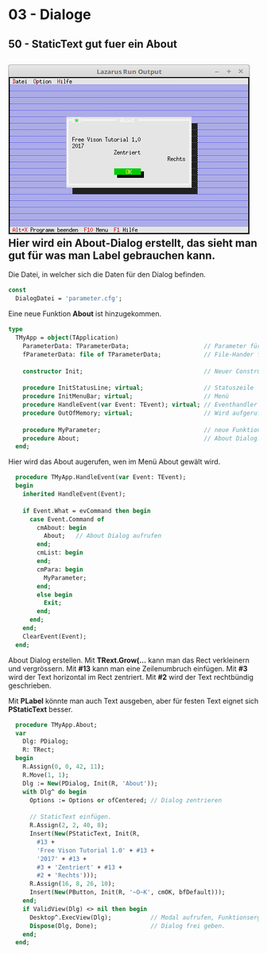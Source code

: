 # 03 - Dialoge
## 50 - StaticText gut fuer ein About

![image.png](image.png)
Hier wird ein About-Dialog erstellt, das sieht man gut für was man Label gebrauchen kann.
---
Die Datei, in welcher sich die Daten für den Dialog befinden.

```pascal
const
  DialogDatei = 'parameter.cfg';
```

Eine neue Funktion <b>About</b> ist hinzugekommen.

```pascal
type
  TMyApp = object(TApplication)
    ParameterData: TParameterData;                     // Parameter für Dialog.
    fParameterData: file of TParameterData;            // File-Hander füe das speichern/laden der Daten des Dialoges.

    constructor Init;                                  // Neuer Constructor

    procedure InitStatusLine; virtual;                 // Statuszeile
    procedure InitMenuBar; virtual;                    // Menü
    procedure HandleEvent(var Event: TEvent); virtual; // Eventhandler
    procedure OutOfMemory; virtual;                    // Wird aufgerufen, wen Speicher überläuft.

    procedure MyParameter;                             // neue Funktion für einen Dialog.
    procedure About;                                   // About Dialog.
  end;
```

Hier wird das About augerufen, wen im Menü About gewält wird.

```pascal
  procedure TMyApp.HandleEvent(var Event: TEvent);
  begin
    inherited HandleEvent(Event);

    if Event.What = evCommand then begin
      case Event.Command of
        cmAbout: begin
          About;   // About Dialog aufrufen
        end;
        cmList: begin
        end;
        cmPara: begin
          MyParameter;
        end;
        else begin
          Exit;
        end;
      end;
    end;
    ClearEvent(Event);
  end;
```

About Dialog erstellen.
Mit <b>TRext.Grow(...</b> kann man das Rect verkleinern und vergrössern.
Mit <b>#13</b> kann man eine Zeilenumbruch einfügen.
Mit <b>#3</b> wird der Text horizontal im Rect zentriert.
Mit <b>#2</b> wird der Text rechtbündig geschrieben.

Mit <b>PLabel</b> könnte man auch Text ausgeben, aber für festen Text eignet sich <b>PStaticText</b> besser.

```pascal
  procedure TMyApp.About;
  var
    Dlg: PDialog;
    R: TRect;
  begin
    R.Assign(0, 0, 42, 11);
    R.Move(1, 1);
    Dlg := New(PDialog, Init(R, 'About'));
    with Dlg^ do begin
      Options := Options or ofCentered; // Dialog zentrieren

      // StaticText einfügen.
      R.Assign(2, 2, 40, 8);
      Insert(New(PStaticText, Init(R,
        #13 +
        'Free Vison Tutorial 1.0' + #13 +
        '2017' + #13 +
        #3 + 'Zentriert' + #13 +
        #2 + 'Rechts')));
      R.Assign(16, 8, 26, 10);
      Insert(New(PButton, Init(R, '~O~K', cmOK, bfDefault)));
    end;
    if ValidView(Dlg) <> nil then begin
      Desktop^.ExecView(Dlg);           // Modal aufrufen, Funktionsergebniss wird nicht ausgewrtet.
      Dispose(Dlg, Done);               // Dialog frei geben.
    end;
  end;
```


